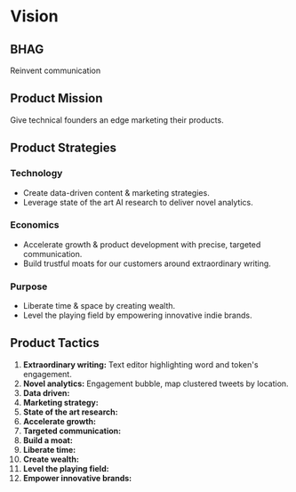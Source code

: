 # Vision

## BHAG
Reinvent communication


## Product Mission
Give technical founders an edge marketing their products.


## Product Strategies

### Technology
* Create data-driven content & marketing strategies.
* Leverage state of the art AI research to deliver novel analytics.

### Economics
* Accelerate growth & product development with precise, targeted communication.
* Build trustful moats for our customers around extraordinary writing.

### Purpose
* Liberate time & space by creating wealth.
* Level the playing field by empowering innovative indie brands.


## Product Tactics

1. **Extraordinary writing:** Text editor highlighting word and token's engagement.
2. **Novel analytics:** Engagement bubble, map clustered tweets by location.
3. **Data driven:** 
4. **Marketing strategy:**
5. **State of the art research:**
6. **Accelerate growth:** 
7. **Targeted communication:** 
8. **Build a moat:** 
9. **Liberate time:**
10. **Create wealth:**
11. **Level the playing field:**
12. **Empower innovative brands:**
